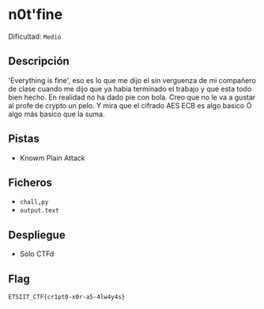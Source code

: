# n0t'fine

Dificultad: `Medio`

## Descripción
'Everything is fine', eso es lo que me dijo el sin verguenza de mi compañero de clase cuando me dijo que ya habia terminado el trabajo y que esta todo bien hecho. En realidad no ha dado pie con bola. Creo que no le va a gustar al profe de crypto un pelo. Y mira que el cifrado AES ECB es algo basico Ó algo más basico que la suma.


## Pistas
- Knowm Plain Attack

## Ficheros
- `chall,py`
- `output.text`

## Despliegue
- Solo CTFd

## Flag
`ETSIIT_CTF{cr1pt0-x0r-a5-4lw4y4s}`


